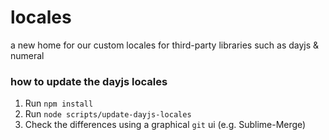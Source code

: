 # locales
a new home for our custom locales for third-party libraries such as dayjs &amp; numeral

### how to update the dayjs locales

1. Run `npm install`
2. Run `node scripts/update-dayjs-locales`
3. Check the differences using a graphical `git` ui (e.g. Sublime-Merge)

